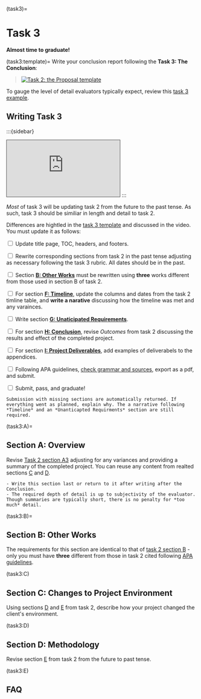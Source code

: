 (task3)=
# Task 3

**Almost time to graduate!**

(task3:template)=
Write your conclusion report following the **Task 3: The Conclusion**:
> [![Task 2: the Proposal template](https://westerngovernorsuniversity-my.sharepoint.com/personal/jim_ashe_wgu_edu/Documents/jupyter-books/C769/url_images/t3_template_thumb.png#image-thumb)](https://westerngovernorsuniversity-my.sharepoint.com/:w:/g/personal/jim_ashe_wgu_edu/EW62ZDmF6pdJo3_oD5CUoSUB3iblGUYaZ4qACCEchHueXA?e=JuNZfp)

To gauge the level of detail evaluators typically expect, review this [task 3 example](https://westerngovernorsuniversity-my.sharepoint.com/:b:/g/personal/jim_ashe_wgu_edu/EbuIx1Ufa8ZLpLkX-JTYg_kB23xYHTbAtxstp30M-00GSA?e=pGEnfI). 

## Writing Task 3

:::{sidebar}
<iframe src="https://wgu.hosted.panopto.com/Panopto/Pages/Embed.aspx?id=5286bdf6-43c4-479e-8135-72922ac3f6bf&autoplay=false&offerviewer=true&showtitle=true&showbrand=true&captions=true&interactivity=all" title="G and H: Timeline & Outcome" frameborder="0" style="border: 1px solid #464646;" class="center" allowfullscreen allow="autoplay">
</iframe>
:::

*Most* of task 3 will be updating task 2 from the future to the past tense. As such, task 3 should be similiar in length and detail to task 2. 

Differences are hightled in the [task 3 template](task3:template) and discussed in the video. You must update it as follows:

<div class = "tasklist">

   <input type="checkbox"> Update title page, TOC,  headers, and footers.

   <input type="checkbox"> Rewrite corresponding sections from task 2 in the past tense adjusting as necessary following the task 3 rubric. All dates should be in the past.

   <input type="checkbox"> Section [**B: Other Works**](task3:B) must be rewritten using **three** works different from those used in section B of task 2.

   <input type="checkbox"> For section [**F: Timeline**](task3:F), update the columns and dates from the task 2 timline table, and **write a narative** discussing how the timeline was met and any varainces.

   <input type="checkbox"> Write section [**G: Unaticipated Requirements**](task3:G). 

   <input type="checkbox"> For section [**H: Conclusion**](task3:H), revise *Outcomes* from task 2 discussing the results and effect of the completed project.

   <input type="checkbox"> For section [**I: Project Deliverables**](task3:I), add examples of deliverabels to the appendices.

   <input type="checkbox"> Following APA guidelines, [check grammar and sources](task2:sources), export as a pdf, and submit.

   <input type="checkbox"> Submit, pass, and graduate! 

</div>

```{warning}
Submission with missing sections are automatically returned. If everything went as planned, explain why. The a narrative following *Timeline* and an *Unanticapted Requirments* section are still required.   
```
(task3:A)=
## Section A: Overview
Revise [Task 2 section A3](task2:A) adjusting for any variances and providing a summary of the completed project. You can reuse any content from realted sections [C](task3:C) and [D](task3:D).

```{tip}
- Write this section last or return to it after writing after the Conclusion. 
- The required depth of detail is up to subjectivity of the evaluator. Though summaries are typically short, there is no penalty for *too much* detail. 
```

(task3:B)=
## Section B: Other Works
The requirements for this section are identical to that of [task 2 section B](task2:B) -only you must have **three** different from those in task 2 cited following [APA guidelines](task3:sources). 

(task3:C)
## Section C: Changes to Project Environment
Using sections [D](task2:D) and [E](task2:E) from task 2, describe how your project changed the client's environment. 

(task3:D)
## Section D: Methodology
Revise section [E](task2:E) from task 2 from the future to past tense.

(task3:E)

## FAQ